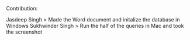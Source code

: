 Contribution:

Jasdeep Singh > Made the Word document and initalize the database in Windows 
Sukhwinder Singh > Run the half of the queries in Mac and took the screenshot

